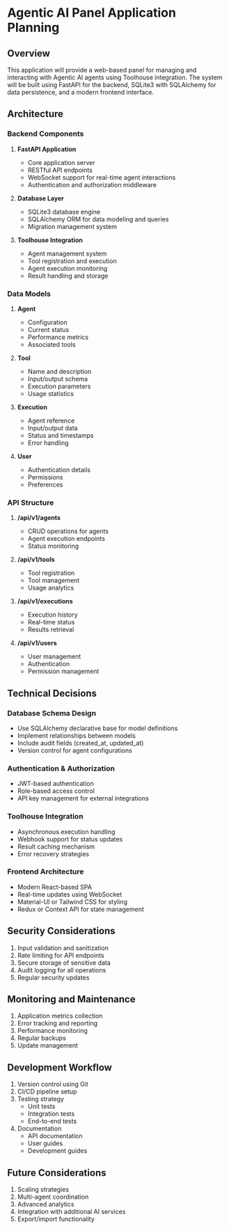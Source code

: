 # Agentic AI Panel Application Planning

## Overview
This application will provide a web-based panel for managing and interacting with Agentic AI agents using Toolhouse integration. The system will be built using FastAPI for the backend, SQLite3 with SQLAlchemy for data persistence, and a modern frontend interface.

## Architecture

### Backend Components
1. **FastAPI Application**
   - Core application server
   - RESTful API endpoints
   - WebSocket support for real-time agent interactions
   - Authentication and authorization middleware

2. **Database Layer**
   - SQLite3 database engine
   - SQLAlchemy ORM for data modeling and queries
   - Migration management system

3. **Toolhouse Integration**
   - Agent management system
   - Tool registration and execution
   - Agent execution monitoring
   - Result handling and storage

### Data Models
1. **Agent**
   - Configuration
   - Current status
   - Performance metrics
   - Associated tools

2. **Tool**
   - Name and description
   - Input/output schema
   - Execution parameters
   - Usage statistics

3. **Execution**
   - Agent reference
   - Input/output data
   - Status and timestamps
   - Error handling

4. **User**
   - Authentication details
   - Permissions
   - Preferences

### API Structure
1. **/api/v1/agents**
   - CRUD operations for agents
   - Agent execution endpoints
   - Status monitoring

2. **/api/v1/tools**
   - Tool registration
   - Tool management
   - Usage analytics

3. **/api/v1/executions**
   - Execution history
   - Real-time status
   - Results retrieval

4. **/api/v1/users**
   - User management
   - Authentication
   - Permission management

## Technical Decisions

### Database Schema Design
- Use SQLAlchemy declarative base for model definitions
- Implement relationships between models
- Include audit fields (created_at, updated_at)
- Version control for agent configurations

### Authentication & Authorization
- JWT-based authentication
- Role-based access control
- API key management for external integrations

### Toolhouse Integration
- Asynchronous execution handling
- Webhook support for status updates
- Result caching mechanism
- Error recovery strategies

### Frontend Architecture
- Modern React-based SPA
- Real-time updates using WebSocket
- Material-UI or Tailwind CSS for styling
- Redux or Context API for state management

## Security Considerations
1. Input validation and sanitization
2. Rate limiting for API endpoints
3. Secure storage of sensitive data
4. Audit logging for all operations
5. Regular security updates

## Monitoring and Maintenance
1. Application metrics collection
2. Error tracking and reporting
3. Performance monitoring
4. Regular backups
5. Update management

## Development Workflow
1. Version control using Git
2. CI/CD pipeline setup
3. Testing strategy
   - Unit tests
   - Integration tests
   - End-to-end tests
4. Documentation
   - API documentation
   - User guides
   - Development guides

## Future Considerations
1. Scaling strategies
2. Multi-agent coordination
3. Advanced analytics
4. Integration with additional AI services
5. Export/import functionality